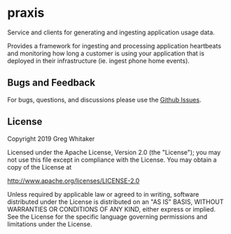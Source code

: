 # praxis
Service and clients for generating and ingesting application usage data.

Provides a framework for ingesting and processing application heartbeats and monitoring how long a customer is using your
application that is deployed in their infrastructure (ie. ingest phone home events).

## Bugs and Feedback
For bugs, questions, and discussions please use the [Github Issues](https://github.com/gregwhitaker/praxis/issues).

## License
Copyright 2019 Greg Whitaker

Licensed under the Apache License, Version 2.0 (the "License");
you may not use this file except in compliance with the License.
You may obtain a copy of the License at

   http://www.apache.org/licenses/LICENSE-2.0

Unless required by applicable law or agreed to in writing, software
distributed under the License is distributed on an "AS IS" BASIS,
WITHOUT WARRANTIES OR CONDITIONS OF ANY KIND, either express or implied.
See the License for the specific language governing permissions and
limitations under the License.